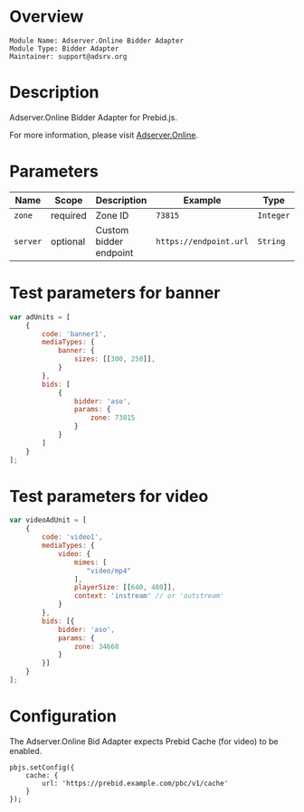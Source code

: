 # Overview

```
Module Name: Adserver.Online Bidder Adapter
Module Type: Bidder Adapter
Maintainer: support@adsrv.org
```

# Description

Adserver.Online Bidder Adapter for Prebid.js.

For more information, please visit [Adserver.Online](https://adserver.online).

# Parameters

| Name      | Scope    | Description             | Example                | Type       |
|-----------|----------|-------------------------|------------------------|------------|
| `zone`    | required | Zone ID                 | `73815`                | `Integer`  |
| `server`  | optional | Custom bidder endpoint  | `https://endpoint.url` | `String`   |

# Test parameters for banner
```js
var adUnits = [
    {
        code: 'banner1',
        mediaTypes: {
            banner: {
                sizes: [[300, 250]],
            }
        },
        bids: [
            {
                bidder: 'aso',
                params: {
                    zone: 73815
                }
            }
        ]
    }
];
```

# Test parameters for video
```js
var videoAdUnit = [
    {
        code: 'video1',
        mediaTypes: {
            video: {
                mimes: [
                   "video/mp4"
                ],
                playerSize: [[640, 480]],
                context: 'instream' // or 'outstream'
            }
        },
        bids: [{
            bidder: 'aso',
            params: {
                zone: 34668
            }
        }]
    }
];
```

# Configuration

The Adserver.Online Bid Adapter expects Prebid Cache (for video) to be enabled.

```
pbjs.setConfig({
    cache: {
        url: 'https://prebid.example.com/pbc/v1/cache'
    }
});
```

